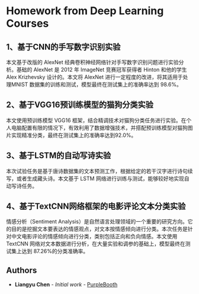 # Homework from Deep Learning Courses

## 1、基于CNN的手写数字识别实验

本文基于改版的 AlexNet 经典卷积神经网络针对手写数字识别问题进行实验分析。基础的 AlexNet 是 2012 年 ImageNet 竞赛冠军获得者 Hinton 和他的学生Alex Krizhevsky 设计的。本文将 AlexNet 进行一定程度的改进，将其适用于处理MNIST 数据集的训练和测试，模型最终在测试集上的准确率达到 98.6%。

## 2、基于VGG16预训练模型的猫狗分类实验

本文使用预训练模型 VGG16 框架，结合精调技术对猫狗分类任务进行实验。在个人电脑配置有限的情况下，有效利用了数据增强技术，并搭配预训练模型对猫狗图片实现精准分类，最终在测试集上的准确率达到92.0%。

## 3、基于LSTM的自动写诗实验

本次试验任务是基于唐诗数据集的文本预测工作，根据给定的若干汉字进行诗句续写，或者生成藏头诗。本文基于 LSTM 网络进行训练与测试，能够较好地实现自动写诗任务。

## 4、基于TextCNN网络框架的电影评论文本分类实验

情感分析（Sentiment Analysis）是自然语言处理领域的一个重要的研究方向。它的目的是挖掘文本要表达的情感观点，对文本按情感倾向进行分类。本次任务是针对中文电影评论的情感倾向进行分类，类别包括正向和负向情感。本文使用TextCNN 网络对文本数据进行分析，在大量实验和调参的基础上，模型最终在测试集上达到 87.26%的分类准确率。



## Authors

* **Liangyu Chen** - *Initial work* - [PurpleBooth](https://github.com/PurpleBooth)

